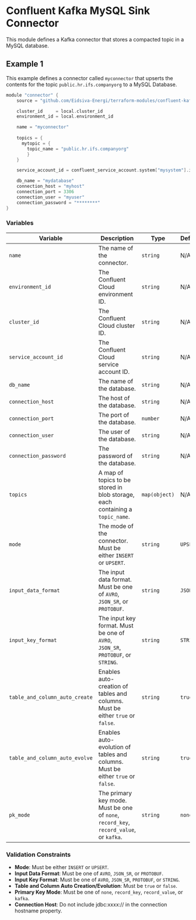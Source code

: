 # Confluent Kafka MySQL Sink Connector

This module defines a Kafka connector that stores a compacted topic in a MySQL database.

## Example 1
This example defines a connector called `myconnector` that upserts the contents for the topic `public.hr.ifs.companyorg` to a MySQL Database.

```c
module "connector" {
    source = "github.com/Eidsiva-Energi/terraform-modules/confluent-kafka/connectors/mysql-sink"

    cluster_id     = local.cluster_id
    environment_id = local.environment_id

    name = "myconnector"
    
    topics = {
      mytopic = {
        topic_name = "public.hr.ifs.companyorg"
        }
    }

    service_account_id = confluent_service_account.system["mysystem"].id

    db_name = "mydatabase"
    connection_host = "myhost"
    connection_port = 3306
    connection_user = "myuser"
    connection_password = "********"
}
```

### Variables

| **Variable**                    | **Description**                                                                 | **Type**         | **Default**       |
|----------------------------------|---------------------------------------------------------------------------------|------------------|-------------------|
| `name`                           | The name of the connector.                                                      | `string`         | N/A               |
| `environment_id`                 | The Confluent Cloud environment ID.                                             | `string`         | N/A               |
| `cluster_id`                     | The Confluent Cloud cluster ID.                                                 | `string`         | N/A               |
| `service_account_id`             | The Confluent Cloud service account ID.                                         | `string`         | N/A               |
| `db_name`                        | The name of the database.                                                       | `string`         | N/A               |
| `connection_host`                | The host of the database.                                                       | `string`         | N/A               |
| `connection_port`                | The port of the database.                                                       | `number`         | N/A               |
| `connection_user`                | The user of the database.                                                       | `string`         | N/A               |
| `connection_password`            | The password of the database.                                                   | `string`         | N/A               |
| `topics`                         | A map of topics to be stored in blob storage, each containing a `topic_name`.   | `map(object)`    | N/A               |
| `mode`                           | The mode of the connector. Must be either `INSERT` or `UPSERT`.                 | `string`         | `UPSERT`          |
| `input_data_format`              | The input data format. Must be one of `AVRO`, `JSON_SR`, or `PROTOBUF`.  | `string`         | `JSON_SR`            |
| `input_key_format`               | The input key format. Must be one of `AVRO`, `JSON_SR`, `PROTOBUF`, or `STRING`.   | `string`         | `STRING`          |
| `table_and_column_auto_create`   | Enables auto-creation of tables and columns. Must be either `true` or `false`.  | `string`         | `true`            |
| `table_and_column_auto_evolve`   | Enables auto-evolution of tables and columns. Must be either `true` or `false`. | `string`         | `true`            |
| `pk_mode`                        | The primary key mode. Must be one of `none`, `record_key`, `record_value`, or `kafka`. | `string`         | `none`            |

### Validation Constraints
- **Mode**: Must be either `INSERT` or `UPSERT`.
- **Input Data Format**: Must be one of `AVRO`, `JSON_SR`, or `PROTOBUF`.
- **Input Key Format**: Must be one of `AVRO`, `JSON_SR`, `PROTOBUF`, or `STRING`.
- **Table and Column Auto Creation/Evolution**: Must be `true` or `false`.
- **Primary Key Mode**: Must be one of `none`, `record_key`, `record_value`, or `kafka`.
- **Connection Host**: Do not include jdbc:xxxx:// in the connection hostname property.